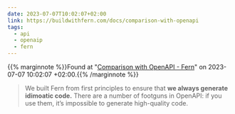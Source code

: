 ```yaml
---
date: 2023-07-07T10:02:07+02:00
link: https://buildwithfern.com/docs/comparison-with-openapi
tags:
  - api
  - openaip
  - fern
---
```

{{% marginnote %}}Found at "[Comparison with OpenAPI - Fern](https://web.archive.org/web/20230707100207/https://buildwithfern.com/docs/comparison-with-openapi)" on 2023-07-07 10:02:07 +02:00.{{% /marginnote %}}

> We built Fern from first principles to ensure that **we always generate idimoatic code.** There are a number of footguns in OpenAPI: if you use them, it’s impossible to generate high-quality code.
